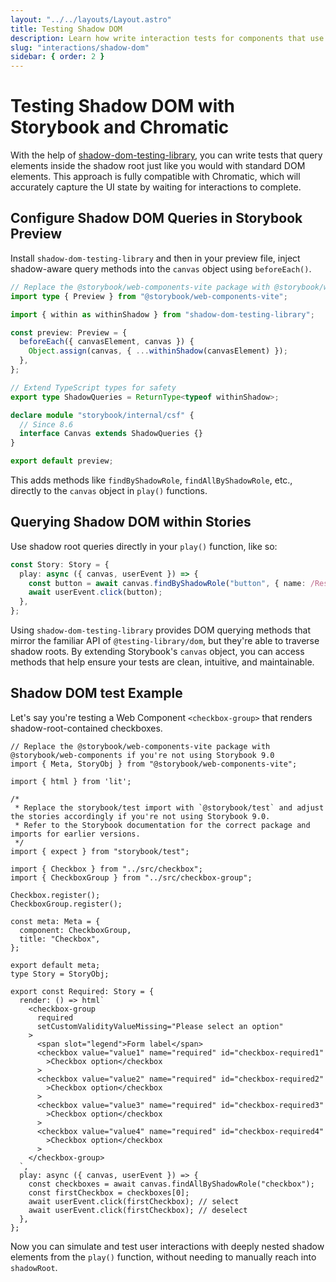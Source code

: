 ```yaml
---
layout: "../../layouts/Layout.astro"
title: Testing Shadow DOM
description: Learn how write interaction tests for components that use Shadow DOM
slug: "interactions/shadow-dom"
sidebar: { order: 2 }
---
```


# Testing Shadow DOM with Storybook and Chromatic

With the help of [shadow-dom-testing-library](https://github.com/konnorrogers/shadow-dom-testing-library), you can write tests that query elements inside the shadow root just like you would with standard DOM elements. This approach is fully compatible with Chromatic, which will accurately capture the UI state by waiting for interactions to complete.

## Configure Shadow DOM Queries in Storybook Preview

Install `shadow-dom-testing-library` and then in your preview file, inject shadow-aware query methods into the `canvas` object using `beforeEach()`.

```ts title=".storybook/preview.ts"
// Replace the @storybook/web-components-vite package with @storybook/web-components if you're not using Storybook 9.0
import type { Preview } from "@storybook/web-components-vite";

import { within as withinShadow } from "shadow-dom-testing-library";

const preview: Preview = {
  beforeEach({ canvasElement, canvas }) {
    Object.assign(canvas, { ...withinShadow(canvasElement) });
  },
};

// Extend TypeScript types for safety
export type ShadowQueries = ReturnType<typeof withinShadow>;

declare module "storybook/internal/csf" {
  // Since 8.6
  interface Canvas extends ShadowQueries {}
}

export default preview;
```

This adds methods like `findByShadowRole`, `findAllByShadowRole`, etc., directly to the `canvas` object in `play()` functions.

## Querying Shadow DOM within Stories

Use shadow root queries directly in your `play()` function, like so:

```ts title="Button.stories.ts"
const Story: Story = {
  play: async ({ canvas, userEvent }) => {
    const button = await canvas.findByShadowRole("button", { name: /Reset/i });
    await userEvent.click(button);
  },
};
```

Using `shadow-dom-testing-library` provides DOM querying methods that mirror the familiar API of `@testing-library/dom`, but they're able to traverse shadow roots. By extending Storybook's `canvas` object, you can access methods that help ensure your tests are clean, intuitive, and maintainable.

## Shadow DOM test Example

Let's say you're testing a Web Component `<checkbox-group>` that renders shadow-root-contained checkboxes.

```tsx title="CheckboxGroup.stories.ts"
// Replace the @storybook/web-components-vite package with @storybook/web-components if you're not using Storybook 9.0
import { Meta, StoryObj } from "@storybook/web-components-vite";

import { html } from 'lit';

/*
 * Replace the storybook/test import with `@storybook/test` and adjust the stories accordingly if you're not using Storybook 9.0.
 * Refer to the Storybook documentation for the correct package and imports for earlier versions.
 */
import { expect } from "storybook/test";

import { Checkbox } from "../src/checkbox";
import { CheckboxGroup } from "../src/checkbox-group";

Checkbox.register();
CheckboxGroup.register();

const meta: Meta = {
  component: CheckboxGroup,
  title: "Checkbox",
};

export default meta;
type Story = StoryObj;

export const Required: Story = {
  render: () => html`
    <checkbox-group
      required
      setCustomValidityValueMissing="Please select an option"
    >
      <span slot="legend">Form label</span>
      <checkbox value="value1" name="required" id="checkbox-required1"
        >Checkbox option</checkbox
      >
      <checkbox value="value2" name="required" id="checkbox-required2"
        >Checkbox option</checkbox
      >
      <checkbox value="value3" name="required" id="checkbox-required3"
        >Checkbox option</checkbox
      >
      <checkbox value="value4" name="required" id="checkbox-required4"
        >Checkbox option</checkbox
      >
    </checkbox-group>
  `,
  play: async ({ canvas, userEvent }) => {
    const checkboxes = await canvas.findAllByShadowRole("checkbox");
    const firstCheckbox = checkboxes[0];
    await userEvent.click(firstCheckbox); // select
    await userEvent.click(firstCheckbox); // deselect
  },
};
```

Now you can simulate and test user interactions with deeply nested shadow elements from the `play()` function, without needing to manually reach into `shadowRoot`.